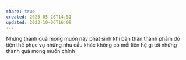 ```yaml
---
share: true
created: 2023-05-26T14:51
updated: 2023-10-06T16:09
---
```

Những thành quả mong muốn này phát sinh khi bản thân thành phẩm đó tiện thể phục vụ những nhu cầu khác không có mối liên hệ gì tới những thành quả mong muốn chính
